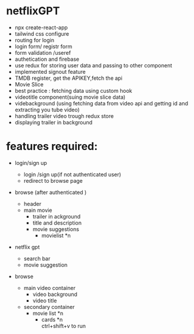 # netflixGPT
- npx create-react-app
- tailwind css configure
- routing for login
- login form/ registr form
- form validation /useref
- authetication and firebase
- use redux for storing user data and passing to other component
- implemented signout feature
- TMDB register, get the APIKEY,fetch the api
- Movie Slice
- best practice : fetching data using custom hook
- videotitle component(suing movie slice data)
- videbackground (using fetching data from video api and getting id and extracting you tube video)
- handling trailer video trough redux store
- displaying trailer in background 

# features required:
- login/sign up
    - login /sign up(if not authenticated user)
    - redirect to browse page

- browse (after authenticated )
    - header
    - main movie
        - trailer in ackground
        - title and description 
        - movie suggestions 
            - movielist *n
- netflix gpt
    - search bar
    - movie suggestion         
 

- browse
  - main video container
    - video background
    - video title
  - secondary container
    - movie list *n
      - cards *n   
ctrl+shift+v to run 

